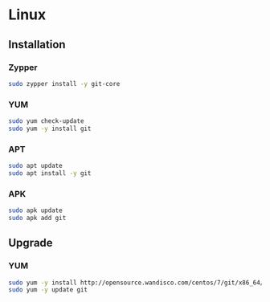 # Linux

## Installation

### Zypper

```sh
sudo zypper install -y git-core
```

### YUM

```sh
sudo yum check-update
sudo yum -y install git
```

### APT

```sh
sudo apt update
sudo apt install -y git
```

### APK

```sh
sudo apk update
sudo apk add git
```

## Upgrade

### YUM

```sh
sudo yum -y install http://opensource.wandisco.com/centos/7/git/x86_64/wandisco-git-release-7-2.noarch.rpm
sudo yum -y update git
```
